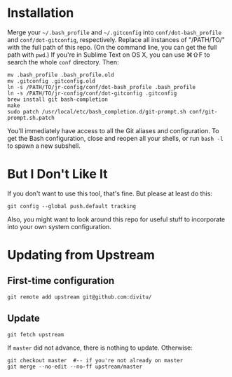 Installation
============

Merge your `~/.bash_profile` and `~/.gitconfig` into `conf/dot-bash_profile` and
`conf/dot-gitconfig`, respectively.  Replace all instances of "/PATH/TO/" with
the full path of this repo.  (On the command line, you can get the full path
with `pwd`.)  If you're in Sublime Text on OS X, you can use ⌘⇧F to search the
whole `conf` directory.  Then:

	mv .bash_profile .bash_profile.old
	mv .gitconfig .gitconfig.old
	ln -s /PATH/TO/jr-config/conf/dot-bash_profile .bash_profile
	ln -s /PATH/TO/jr-config/conf/dot-gitconfig .gitconfig
    brew install git bash-completion
	make
	sudo patch /usr/local/etc/bash_completion.d/git-prompt.sh conf/git-prompt.sh.patch

You'll immediately have access to all the Git aliases and configuration.  To get
the Bash configuration, close and reopen all your shells, or run `bash -l` to
spawn a new subshell.

But I Don't Like It
===================

If you don't want to use this tool, that's fine.  But please at least do this:

    git config --global push.default tracking

Also, you might want to look around this repo for useful stuff to incorporate
into your own system configuration.

Updating from Upstream
======================

First-time configuration
------------------------

    git remote add upstream git@github.com:divitu/

Update
------

    git fetch upstream

If `master` did not advance, there is nothing to update.  Otherwise:

    git checkout master  #-- if you're not already on master
    git merge --no-edit --no-ff upstream/master
